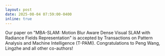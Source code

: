 ```yaml
---
layout: post
date: 2025-08-04 07:59:00-0400
inline: true
---
```


Our paper on "MBA-SLAM: Motion Blur Aware Dense Visual SLAM with Radiance Fields Representation" is accepted by Transactions on Pattern Analysis and Machine Intelligence (T-PAMI). Congratulations to Peng Wang, Lingzhe and all other co-authors!
